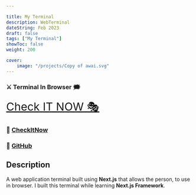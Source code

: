 ```yaml
---

title: My Terminal
description: WebTerminal
dateString: Feb 2023
draft: false
tags: ["My Terminal"]
showToc: false
weight: 200

cover:
    image: "/projects/Copy of awai.svg"
---
```



### ⚔ Terminal In Browser 🗯

<p align="center">
     
<a style="font-size:30px" href="https://awwais.live" target="_blank">Check IT NOW 🎭</a></p>

                                
### 🔗 [CheckItNow](https://awwais.live)
### 🔗 [GitHub](https://github.com/awwais/)

## Description

A  web application terminal built using **Next.js** that allows the person,
to use in browser. 
I built this terminal while learning **Next.js Framework**.


